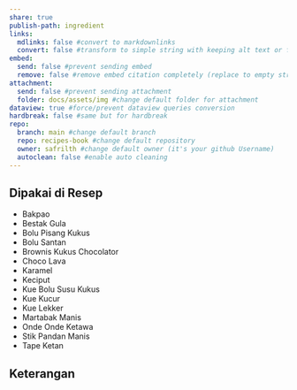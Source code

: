 ```yaml
---
share: true
publish-path: ingredient
links:
  mdlinks: false #convert to markdownlinks 
  convert: false #transform to simple string with keeping alt text or file name/ title (it removes the  or []())
embed:
  send: false #prevent sending embed
  remove: false #remove embed citation completely (replace to empty string the ![[]] or ![]())
attachment: 
  send: false #prevent sending attachment
  folder: docs/assets/img #change default folder for attachment
dataview: true #force/prevent dataview queries conversion
hardbreak: false #same but for hardbreak
repo:
  branch: main #change default branch 
  repo: recipes-book #change default repository
  owner: safrilth #change default owner (it's your github Username)
  autoclean: false #enable auto cleaning
---
```


## Dipakai di Resep
- Bakpao
- Bestak Gula
- Bolu Pisang Kukus
- Bolu Santan
- Brownis Kukus Chocolator
- Choco Lava
- Karamel
- Keciput
- Kue Bolu Susu Kukus
- Kue Kucur
- Kue Lekker
- Martabak Manis
- Onde Onde Ketawa
- Stik Pandan Manis
- Tape Ketan


## Keterangan